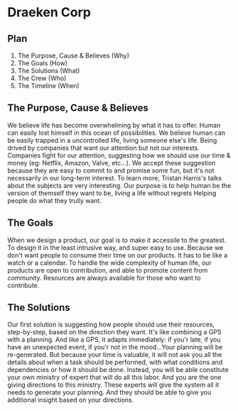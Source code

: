 # Draeken Corp

## Plan

1. The Purpose, Cause & Believes (Why)
2. The Goals (How)
3. The Solutions (What)
4. The Crew (Who)
5. The Timeline (When)

## The Purpose, Cause & Believes

We believe life has become overwhelming by what it has to offer.
Human can easily lost himself in this ocean of possibilities.
We believe human can be easily trapped in a uncontrolled life, living someone else's life.
Being drived by companies that want our attention but not our interests.
Companies fight for our attention, suggesting how we should use our time & money (eg: Netflix, Amazon, Valve, etc...).
We accept these suggestion because they are easy to commit to and promise some fun, but it's not necessarily in our long-term interest.
To learn more, Tristan Harris's talks about the subjects are very interesting.
Our purpose is to help human be the version of themself they want to be, living a life without regrets
Helping people do what they trully want.

## The Goals

When we design a product, our goal is to make it accessile to the greatest. To design it in the least intrusive way, and super easy to use. Because we don't want people to consume their time on our products. It has to be like a watch or a calendar. To handle the wide complexity of human life, our products are open to contribution, and able to promote content from community. Resources are always available for those who want to contribute.

## The Solutions

Our first solution is suggesting how people should use their resources, step-by-step, based on the direction they want. It's like combining a GPS with a planning. And like a GPS, it adapts immediately: if you'r late, if you have an unexpected event, if you'r not in the mood...Your planning will be re-generated.
But because your time is valuable, it will not ask you all the details about when a task should be performed, with what conditions and dependencies or how it should be done. Instead, you will be able constitute your own ministry of expert that will do all this labor. And you are the one giving directions to this ministry. These experts will give the system all it needs to generate your planning. And they should be able to give you additional insight based on your directions.
